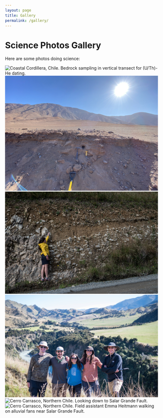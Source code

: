 ```yaml
---
layout: page
title: Gallery
permalink: /gallery/
---
```


# Science Photos Gallery

Here are some photos doing science:

<div class="gallery">
  
  <img src="/assets/img/bedrock_sample.JPG" alt="Coastal Cordillera, Chile. Bedrock sampling in vertical transect for (U/Th)-He dating." />
  <img src="/assets/img/IRSL_dating.jpeg" alt="Salar Grande Basin, Northern Chile. My first IRSL sample!" />
  <img src="/assets/img/fault_NZ.jpg" alt="Aotearoa, New Zealand. Fault contact between bedrock and fluvial deposits." />
  <img src="/assets/img/geoscapes_group.jpg" alt="Aotearoa, New Zealand. Geoscapes Research Group!" />
  <img src="/assets/img/looking_down_fault.JPG" alt="Cerro Carrasco, Northern Chile. Looking down to Salar Grande Fault." />
  <img src="/assets/img/range_fron_emma.jpeg" alt="Cerro Carrasco, Northern Chile. Field assistant Emma Heitmann walking on alluvial fans near Salar Grande Fault." />
  <!-- Add more photos as needed -->
</div>
